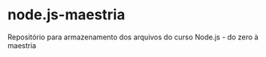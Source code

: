 # node.js-maestria
Repositório para armazenamento dos arquivos do curso Node.js - do zero à maestria
